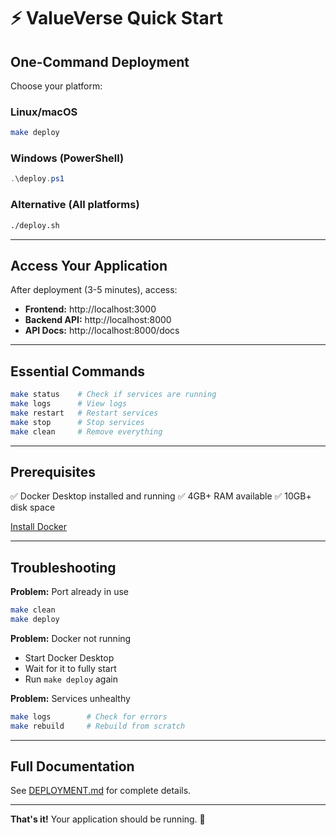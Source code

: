 # ⚡ ValueVerse Quick Start

## One-Command Deployment

Choose your platform:

### Linux/macOS
```bash
make deploy
```

### Windows (PowerShell)
```powershell
.\deploy.ps1
```

### Alternative (All platforms)
```bash
./deploy.sh
```

---

## Access Your Application

After deployment (3-5 minutes), access:

- **Frontend:** http://localhost:3000
- **Backend API:** http://localhost:8000
- **API Docs:** http://localhost:8000/docs

---

## Essential Commands

```bash
make status    # Check if services are running
make logs      # View logs
make restart   # Restart services
make stop      # Stop services
make clean     # Remove everything
```

---

## Prerequisites

✅ Docker Desktop installed and running
✅ 4GB+ RAM available
✅ 10GB+ disk space

[Install Docker](https://docs.docker.com/get-docker/)

---

## Troubleshooting

**Problem:** Port already in use
```bash
make clean
make deploy
```

**Problem:** Docker not running
- Start Docker Desktop
- Wait for it to fully start
- Run `make deploy` again

**Problem:** Services unhealthy
```bash
make logs        # Check for errors
make rebuild     # Rebuild from scratch
```

---

## Full Documentation

See [DEPLOYMENT.md](./DEPLOYMENT.md) for complete details.

---

**That's it!** Your application should be running. 🎉
